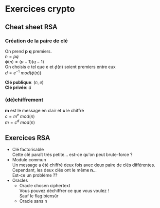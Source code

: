 # Exercices crypto

## Cheat sheet RSA
### Création de la paire de clé
On prend **p** **q** premiers.  
$n=pq$  
$\phi(n)=(p-1)(q-1)$  
On choisis e tel que e et $\phi(n)$ soient premiers entre eux  
$d=e^{-1}\ mod(\phi(n))$

**Clé publique**: $(n,e)$  
**Clé privée**: $d$

### (dé)chiffrement
**m** est le message en clair et **c** le chiffré  
$c=m^e\ mod(n)$  
$m=c^d\ mod(n)$

## Exercices RSA
- Clé factorisable  
Cette clé paraît très petite... est-ce qu'on peut brute-force ?
- Module commun  
Un message a été chiffré deux fois avec deux paire de clés différentes.  
Cependant, les deux clés ont le même **n**...  
Est-ce un problème ??
- Oracles
    - Oracle chosen ciphertext  
    Vous pouvez déchiffrer ce que vous voulez !  
    Sauf le flag biensûr
    - Oracle sans n